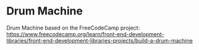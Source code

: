 # Drum Machine
Drum Machine based on the FreeCodeCamp project: https://www.freecodecamp.org/learn/front-end-development-libraries/front-end-development-libraries-projects/build-a-drum-machine
